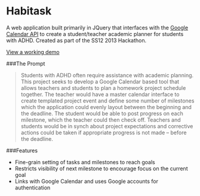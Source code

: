 Habitask
============
A web application built primarily in JQuery that interfaces with the [Google Calendar API](https://developers.google.com/google-apps/calendar/) to create a student/teacher academic planner for students with ADHD. Created as part of the SS12 2013 Hackathon.

[View a working demo](http://www.thecalvinchan.com/sandbox/SS12)

###The Prompt
> Students with ADHD often require assistance with academic planning. This project seeks to develop a Google Calendar based tool that allows teachers and students to plan a homework project schedule together. The teacher would have a master calendar interface to create templated project event and define some number of milestones which the application could evenly layout between the beginning and the deadline. The student would be able to post progress on each milestone, which the teacher could then check off. Teachers and students would be in synch about project expectations and corrective actions could be taken if appropriate progress is not made – before the deadline.

###Features
* Fine-grain setting of tasks and milestones to reach goals
* Restricts visibility of next milestone to encourage focus on the current goal
* Links with Google Calendar and uses Google accounts for authentication